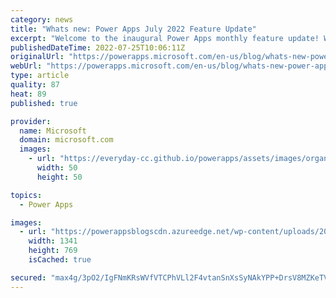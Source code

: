 ```yaml
---
category: news
title: "Whats new: Power Apps July 2022 Feature Update"
excerpt: "Welcome to the inaugural Power Apps monthly feature update! We will use this blog to share a summary of product, community, and learning updates from throughout the month so you can access it in one easy place. A variety of new and highly anticipated features are now available which we are very excited"
publishedDateTime: 2022-07-25T10:06:11Z
originalUrl: "https://powerapps.microsoft.com/en-us/blog/whats-new-power-apps-july-2022-feature-update/"
webUrl: "https://powerapps.microsoft.com/en-us/blog/whats-new-power-apps-july-2022-feature-update/"
type: article
quality: 87
heat: 89
published: true

provider:
  name: Microsoft
  domain: microsoft.com
  images:
    - url: "https://everyday-cc.github.io/powerapps/assets/images/organizations/microsoft.com-50x50.jpg"
      width: 50
      height: 50

topics:
  - Power Apps

images:
  - url: "https://powerappsblogscdn.azureedge.net/wp-content/uploads/2022/07/replace-demo-v1-1.gif"
    width: 1341
    height: 769
    isCached: true

secured: "max4g/3pO2/IgFNmKRsWVfVTCPhVLl2F4vtanSnXsSyNAkYPP+DrsV8MZKeTVntsFOY1D1m0gOpuaimJc4NYnqjcPSeKSMWqcykzcDpQorkkN8b6nh8HHlCYLyAsYRAMheDJIa3+F9Cv0onA/yeFTOLE8CmenwVhk8sLcvLAsOJFlh0e/KWtgJFv6oQaukg9FKcbWTeFBLsHcomN/nXV8v85h52tMBeIgTojuN+UNFO8PYG2gMtYfmsgsBTXEsjhp3jXFUzqXEov24fXuaIEKvsG+IwlsZrH2vfKHFp+KEKQPToCwHHEUR6hDVESbbed1wd7SKs9zUZbqbA/swbvIyQa+QVvYv+D+eUncvzx00g=;rTF9d6JOBzD2BDEVA/972Q=="
---
```


